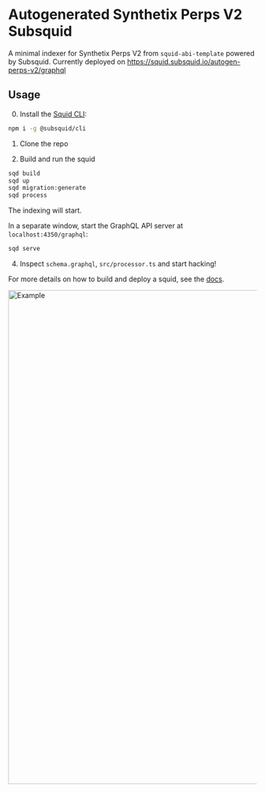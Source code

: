 # Autogenerated Synthetix Perps V2 Subsquid

A minimal indexer for Synthetix Perps V2 from `squid-abi-template` powered by Subsquid. Currently deployed on https://squid.subsquid.io/autogen-perps-v2/graphql

## Usage

0. Install the [Squid CLI](https://docs.subsquid.io/squid-cli/):

```sh
npm i -g @subsquid/cli
```

1. Clone the repo

2. Build and run the squid

```bash
sqd build
sqd up
sqd migration:generate
sqd process
```
The indexing will start.

In a separate window, start the GraphQL API server at `localhost:4350/graphql`:
```bash
sqd serve
```

4. Inspect `schema.graphql`, `src/processor.ts` and start hacking!

For more details on how to build and deploy a squid, see the [docs](https://docs.subsquid.io).


<img width="1000" alt="Example" src="https://user-images.githubusercontent.com/61732514/214889375-20cd1945-0124-4924-a1dd-3f1a07ddd6ab.png">

